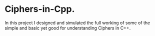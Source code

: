 # Ciphers-in-Cpp.
In this project I designed and simulated the full working of some of the simple and basic yet good for understanding Ciphers in C++.
